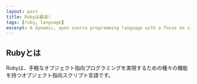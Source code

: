 ```yaml
---
layout: post
title: Rubyは最高!
tags: [ruby, language]
excerpt: A dynamic, open source programming language with a focus on simplicity and productivity.
---
```


## Rubyとは
Rubyは、手軽なオブジェクト指向プログラミングを実現するための種々の機能を持つオブジェクト指向スクリプト言語です。



